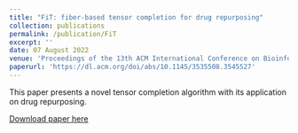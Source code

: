 ```yaml
---
title: "FiT: fiber-based tensor completion for drug repurposing"
collection: publications
permalink: /publication/FiT
excerpt: ''
date: 07 August 2022
venue: 'Proceedings of the 13th ACM International Conference on Bioinformatics, Computational Biology and Health Informatics'
paperurl: 'https://dl.acm.org/doi/abs/10.1145/3535508.3545527'
---
```

This paper presents a novel tensor completion algorithm with its application on drug repurposing.

[Download paper here](https://dl.acm.org/doi/abs/10.1145/3535508.3545527)
